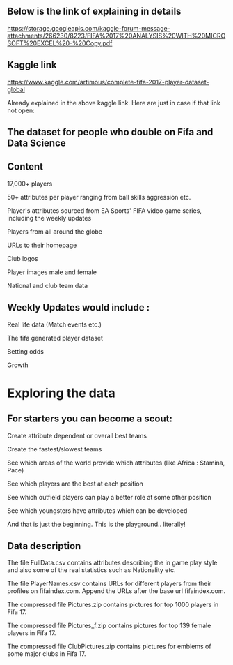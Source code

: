 Below is the link of explaining in details
--------------------------------------------------
https://storage.googleapis.com/kaggle-forum-message-attachments/266230/8223/FIFA%2017%20ANALYSIS%20WITH%20MICROSOFT%20EXCEL%20-%20Copy.pdf

Kaggle link
--------------
https://www.kaggle.com/artimous/complete-fifa-2017-player-dataset-global

Already explained in the above kaggle link. Here are just in case if that link not open:

The dataset for people who double on Fifa and Data Science
----------------------------------------------------------------------
Content
----------------------------------
17,000+ players


50+ attributes per player ranging from ball skills aggression etc.


Player's attributes sourced from EA Sports' FIFA video game series, including the weekly updates


Players from all around the globe


URLs to their homepage


Club logos


Player images male and female


National and club team data



Weekly Updates would include :
------------------------------------------
Real life data (Match events etc.)


The fifa generated player dataset


Betting odds


Growth


# Exploring the data

For starters you can become a scout:
-------------------------------------------------------------
Create attribute dependent or overall best teams


Create the fastest/slowest teams


See which areas of the world provide which attributes (like Africa : Stamina, Pace)


See which players are the best at each position


See which outfield players can play a better role at some other position


See which youngsters have attributes which can be developed


And that is just the beginning. This is the playground.. literally!



Data description
-------------------------------------------------------------
The file FullData.csv contains attributes describing the in game play style and also some of the real statistics such as Nationality etc.


The file PlayerNames.csv contains URLs for different players from their profiles on fifaindex.com. Append the URLs after the base url fifaindex.com.


The compressed file Pictures.zip contains pictures for top 1000 players in Fifa 17.


The compressed file Pictures_f.zip contains pictures for top 139 female players in Fifa 17.


The compressed file ClubPictures.zip contains pictures for emblems of some major clubs in Fifa 17.


